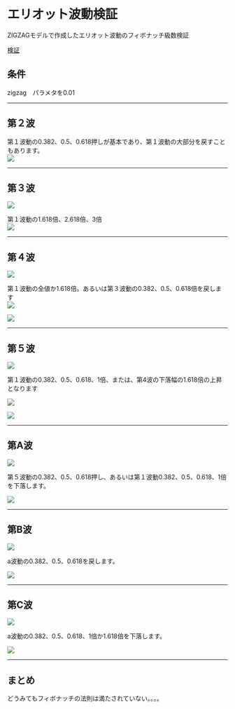 # エリオット波動検証

ZIGZAGモデルで作成したエリオット波動のフィボナッチ級数検証

[検証](http://www.geocities.jp/site_click/elliot.html)

## 条件
zigzag　パラメタを0.01

----

## 第２波
第１波動の0.382、0.5、0.618押しが基本であり、第１波動の大部分を戻すこともあります。    
![](../image/elliott_wave2_1.png)

----

## 第３波
![](../image/elliott3.gif)    


第１波動の1.618倍、2.618倍、3倍    
![](../image/elliott_wave3_1.png)

----


## 第４波
![](../image/elliott4.gif)    


第１波動の全値か1.618倍。あるいは第３波動の0.382、0.5、0.618倍を戻します      
![](../image/elliott_wave4_1.png)    



![](../image/elliott_wave4_3.png)    

----


## 第５波
![](../image/elliott5.gif)    


第１波動の0.382、0.5、0.618、1倍、または、第4波の下落幅の1.618倍の上昇となります    



![](../image/elliott_wave5_1.png)    



![](../image/elliott_wave5_4.png)    


----


## 第A波
![](../image/elliotta.gif)    




第５波動の0.382、0.5、0.618押し、あるいは第１波動0.382、0.5、0.618、1倍を下落します。    



![](../image/elliott_wavea_1.png)    


----


## 第B波

![](../image/elliottb.gif)



a波動の0.382、0.5、0.618を戻します。    



![](../image/elliott_waveb_a.png)

----

## 第C波
![](../image/elliottc.gif)     

a波動の0.382、0.5、0.618、1倍か1.618倍を下落します。      

![](../image/elliott_wavec_a.png)

----

## まとめ

どうみてもフィボナッチの法則は満たされていない。。。。
